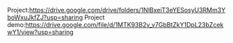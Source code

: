 Project:https://drive.google.com/drive/folders/1NlBxeiT3eYESosyU3RMm3YboWxuJkfZJ?usp=sharing
Project demo:https://drive.google.com/file/d/1MTK93B2v_v7GbBtZkY1DpL23bZcekwY1/view?usp=sharing
